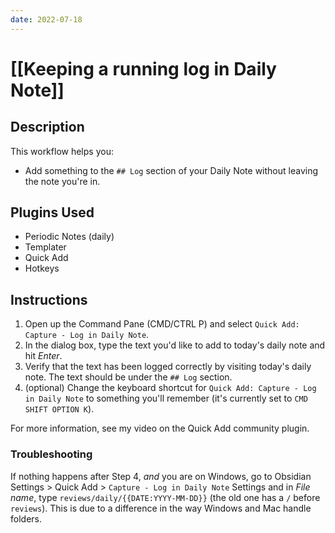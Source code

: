```yaml
---
date: 2022-07-18
---
```

# [[Keeping a running log in Daily Note]]


## Description

This workflow helps you:
- Add something to the `## Log` section of your Daily Note without leaving the note you're in.

## Plugins Used

- Periodic Notes (daily)
- Templater
- Quick Add
- Hotkeys

## Instructions

1. Open up the Command Pane (CMD/CTRL P) and select `Quick Add: Capture - Log in Daily Note`.
2. In the dialog box, type the text you'd like to add to today's daily note and hit *Enter*.
3. Verify that the text has been logged correctly by visiting today's daily note. The text should be under the `## Log` section.
4. (optional) Change the keyboard shortcut for `Quick Add: Capture - Log in Daily Note` to something you'll remember (it's currently set to `CMD SHIFT OPTION K`).

For more information, see my video on the Quick Add community plugin.

### Troubleshooting

If nothing happens after Step 4, *and* you are on Windows, go to Obsidian Settings > Quick Add > `Capture - Log in Daily Note` Settings and in *File name*, type `reviews/daily/{{DATE:YYYY-MM-DD}}` (the old one has a `/` before `reviews`). This is due to a difference in the way Windows and Mac handle folders.